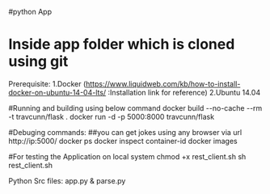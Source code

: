 #python App
# Inside app folder which is cloned using git

Prerequisite:
1.Docker (https://www.liquidweb.com/kb/how-to-install-docker-on-ubuntu-14-04-lts/ :Installation link for reference)
2.Ubuntu 14.04


#Running and building using below command
docker build --no-cache --rm -t travcunn/flask .
docker run -d -p 5000:8000 travcunn/flask


#Debuging commands:
##you can get jokes using  any browser via url  http://ip:5000/
docker ps
docker inspect container-id
docker images


#For testing the Application on local system
chmod +x rest_client.sh
sh rest_client.sh

Python Src files:
app.py & parse.py



